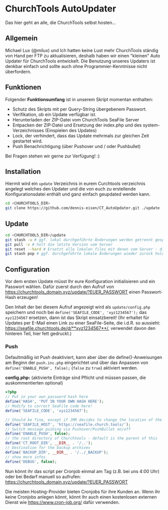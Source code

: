 # ChurchTools AutoUpdater
Das hier geht an alle, die ChurchTools selbst hosten...

## Allgemein

Michael Lux (@milux) und Ich hatten keine Lust mehr ChurchTools ständig von Hand per FTP zu aktualisieren,
deshalb haben wir einen "kleinen" Auto Updater für ChurchTools entwickelt.
Die Benutzung unseres Updaters ist denkbar einfach und sollte auch ohne Programmier-Kenntnisse nicht überfordern.

## Funktionen

Folgender **Funktionsumfang** ist in unserem Skript momentan enthalten:

+ Schutz des Skripts mit per Query-String übergebenem Passwort.
+ Verifikation, ob ein Update verfügbar ist.
+ Herunterladen der ZIP-Datei vom ChurchTools SeaFile Server
+ Entpacken der ZIP-Datei und Ersetzung der index.php und des system-Verzeichnisses (Einspielen des Updates)
+ Lock, der verhindert, dass das Update mehrmals zur gleichen Zeit gestartet wird.
+ Push Benachrichtigung (über Pushover und / oder Pushbullet)

Bei Fragen stehen wir gerne zur Verfügung! :)

## Installation
Hiermit wird ein `update` Verzeichnis in eurem Curchtools verzeichnis angelegt welches den Updater
und die von euch zu erstellende Konfigurationsdatei enthält und ganz einfach geupdated werden kann.
```bash
cd <CHURCHTOOLS_DIR>
git clone https://github.com/dennis-eisen/CT_AutoUpdater.git ./update
```

## Update
```bash
cd <CHURCHTOOLS_DIR>/update
git stash -u # ggf. lokal durchgeführte Änderungen werden getrennt gespeichert
git pull -v # holt die letzte Version vom Server
git reset --hard # Ersetzt alle lokalen files mit denen vom Server - die config.php ist hier nicht betroffen
git stash pop # ggf. durchgeführte lokale Änderungen wieder zurück holen
```

## Configuration
Vor dem ersten Update müsst Ihr eure Konfiguration initialisieren und ein Passwort wählen.
Dafür zuerst durch den Aufruf von <https://churchtools_domain.xyz/update/?EUER_PASSWORT> einen Passwort-Hash erzeugen!

Den Inhalt der bei diesem Aufruf angezeigt wird als `update/config.php` speichern und noch bei
`define('SEAFILE_CODE', 'xyz1234567');` das `xyz1234567` ersetzen, dann ist das Skript einsatzbereit!
(Ihr erhaltet für Updates per E-Mail einen Link zu einer SeaFile-Seite, die i.d.R. so aussieht:
https://seafile.churchtools.de/d/**xyz1234567**/, verwendet davon den hinteren Teil, hier fett gedruckt.)

### Push
Defaultmäßig ist Push deaktiviert, kann aber über die define()-Anweisungen am Beginn der `push.inc.php` eingerichtet
und über das Anpassen von `define('ENABLE_PUSH', false);` (`false` zu `true`) aktiviert werden.

**config.php:** (aktivierte Einträge sind Pflicht und müssen passen, die auskommentierten optional)
```php
<?php
// Put in your own password hash here
define('HASH', 'PUT IN YOUR OWN HASH HERE');
// Modify to correct SeaFile code here!
define('SEAFILE_CODE', 'xyz1234567');

// Should be fine, except if JMR decides to change the location of the SeaFile server... ;) - end with slash
define('SEAFILE_HOST', 'https://seafile.church.tools/');
// Switch message pushing via Pushover/PushBullet on/off
define('ENABLE_PUSH', false);
// the root directory of Churchtools - default is the parent of this
define('CT_ROOT_DIR', __DIR__ . '/..');
// Destination for the backup archives
define('BACKUP_DIR', __DIR__ . '/../_BACKUP');
// show more infos
define('DEBUG', false);
```

Nun könnt ihr das script per Cronjob einmal am Tag (z.B. bei uns 4:00 Uhr) oder bei Bedarf manuell so aufrufen:
<https://churchtools_domain.xyz/update/?EUER_PASSWORT>

Die meisten Hosting-Provider bieten Cronjobs für ihre Kunden an.
Wenn ihr keine Cronjobs anlegen könnt, könnt ihr auch einen kostenlosen externen Dienst wie https://www.cron-job.org/
dafür verwenden.

